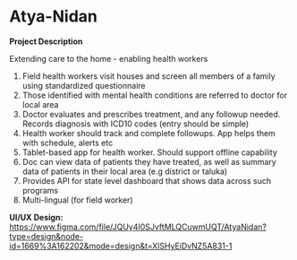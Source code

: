 # Atya-Nidan

**Project Description**

Extending care to the home - enabling health workers
1. Field health workers visit houses and screen all members of a family using standardized questionnaire
2. Those identified with mental health conditions are referred to doctor for local area
3. Doctor evaluates and prescribes treatment, and any followup needed. Records
diagnosis with ICD10 codes (entry should be simple)
4. Health worker should track and complete followups. App helps them with
schedule, alerts etc
5. Tablet-based app for health worker. Should support offline capability
6. Doc can view data of patients they have treated, as well as summary data of
patients in their local area (e.g district or taluka)
7. Provides API for state level dashboard that shows data across such programs
8. Multi-lingual (for field worker)

**UI/UX Design:**
 https://www.figma.com/file/JQUy4I0SJvftMLQCuwmUQT/AtyaNidan?type=design&node-id=1669%3A162202&mode=design&t=XlSHyEiDvNZ5A831-1
